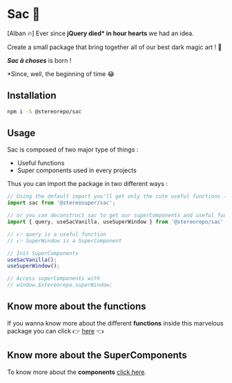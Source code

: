 # Sac 🎒

[Alban 🔥] Ever since **jQuery died\* in hour hearts** we had an idea.

Create a small package that bring together all of our best dark magic art ! 🔮

**_Sac à choses_** is born !

\*Since, well, the beginning of time 😂

## Installation

```sh
npm i -S @stereorepo/sac
```

## Usage

Sac is composed of two major type of things :

-   Useful functions
-   Super components used in every projects

Thus you can import the package in two different ways :

```js
// Using the default import you'll get only the cute useful functions like: query, camelize, supportsWebp, forEach, etc
import sac from '@stereosuper/sac';

// or you can deconstruct sac to get our superComponents and useful functions
import { query, useSacVanilla, useSuperWindow } from '@stereorepo/sac';

// 👉 query is a useful function
// 👉 SuperWindow is a SuperComponent

// Init SuperComponents
useSacVanilla();
useSuperWindow();

// Access superComponents with
// window.$stereorepo.superWindow;
```

## Know more about the functions

If you wanna know more about the different **functions** inside this marvelous package you can click 👉 [here](https://github.com/stereosuper/stereorepo/tree/master/packages/sac/src) 👈

## Know more about the SuperComponents

To know more about the **components** [click here](https://github.com/stereosuper/stereorepo/tree/master/packages/sac/src/components).

